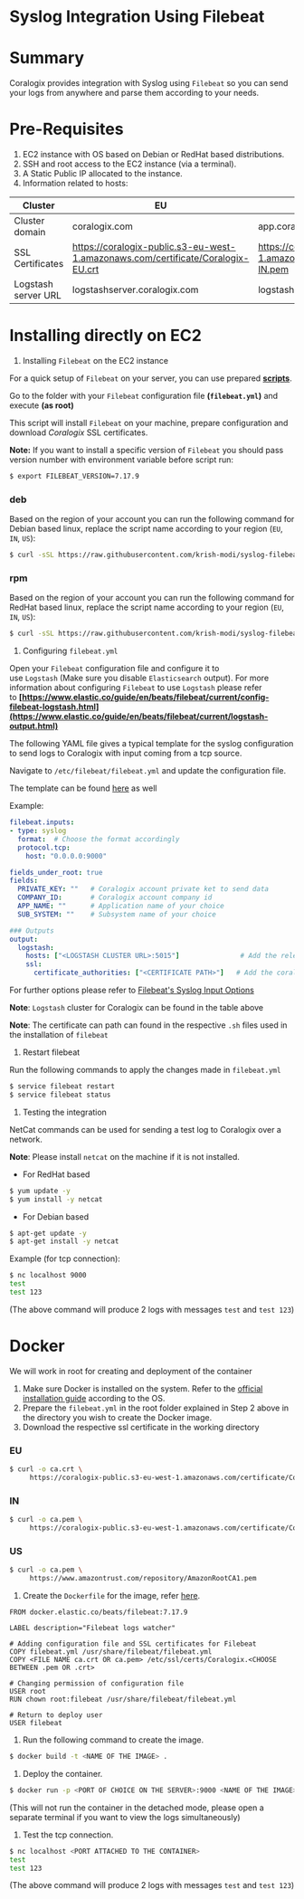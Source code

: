 # Syslog Integration Using Filebeat

# **Summary**

Coralogix provides integration with Syslog using `Filebeat` so you can send your logs from anywhere and parse them according to your needs.

# Pre-Requisites

1. EC2 instance with OS based on Debian or RedHat based distributions.
2. SSH and root access to the EC2 instance (via a terminal).
3. A Static Public IP allocated to the instance.
4. Information related to hosts:

| Cluster | EU | IN | US |
| --- | --- | --- | --- |
| Cluster domain | coralogix.com | app.coralogix.in | coralogix.us |
| SSL Certificates | https://coralogix-public.s3-eu-west-1.amazonaws.com/certificate/Coralogix-EU.crt | https://coralogix-public.s3-eu-west-1.amazonaws.com/certificate/Coralogix-IN.pem | https://www.amazontrust.com/repository/AmazonRootCA1.pem |
| Logstash server URL | logstashserver.coralogix.com | logstash.app.coralogix.in | logstashserver.coralogix.us |

# Installing directly on EC2

1. Installing `Filebeat` on the EC2 instance

For a quick setup of `Filebeat` on your server, you can use prepared **[scripts](https://github.com/coralogix/integrations-docs/tree/master/integrations/filebeat/scripts)**.

Go to the folder with your `Filebeat` configuration file **(`filebeat.yml`)** and execute **(as root)** 

This script will install `Filebeat` on your machine, prepare configuration and download *Coralogix* SSL certificates.

**Note:** If you want to install a specific version of `Filebeat` you should pass version number with environment variable before script run:

```bash
$ export FILEBEAT_VERSION=7.17.9
```

### deb

Based on the region of your account you can run the following command for Debian based linux, replace the script name according to your region (`EU`, `IN`, `US`):

```bash
$ curl -sSL https://raw.githubusercontent.com/krish-modi/syslog-filebeat-integration/main/filebeat_setup/deb/install-db-<CHOOSE EU, IN OR US>.sh | bash
```

### rpm

Based on the region of your account you can run the following command for RedHat based linux, replace the script name according to your region (`EU`, `IN`, `US`):

```bash
$ curl -sSL https://raw.githubusercontent.com/krish-modi/syslog-filebeat-integration/main/filebeat_setup/rpm/install-rpm-<CHOOSE EU, IN OR US>.sh | bash
```

1. Configuring `filebeat.yml`

Open your `Filebeat` configuration file and configure it to use `Logstash` (Make sure you disable `Elasticsearch` output). For more information about configuring `Filebeat` to use `Logstash` please refer to **[https://www.elastic.co/guide/en/beats/filebeat/current/config-filebeat-logstash.html](https://www.elastic.co/guide/en/beats/filebeat/current/logstash-output.html)**

The following YAML file gives a typical template for the syslog configuration to send logs to Coralogix with input coming from a tcp source.

Navigate to `/etc/filebeat/filebeat.yml` and update the configuration file.

The template can be found [here](https://raw.githubusercontent.com/krish-modi/syslog-filebeat-integration/main/filebeat_conf/filebeat.yml) as well

Example:

```yaml
filebeat.inputs:
- type: syslog
  format:  # Choose the format accordingly
  protocol.tcp:
    host: "0.0.0.0:9000"

fields_under_root: true
fields:
  PRIVATE_KEY: ""   # Coralogix account private ket to send data
  COMPANY_ID:       # Coralogix account company id
  APP_NAME: ""      # Application name of your choice
  SUB_SYSTEM: ""    # Subsystem name of your choice

### Outputs
output:
  logstash:
    hosts: ["<LOGSTASH CLUSTER URL>:5015"]               # Add the relevant coralogix logstash cluster url
    ssl:
      certificate_authorities: ["<CERTIFICATE PATH>"]   # Add the coralogix certificate path
```

For further options please refer to [Filebeat's Syslog Input Options](https://www.elastic.co/guide/en/beats/filebeat/current/filebeat-input-syslog.html)

**Note**: `Logstash` cluster for Coralogix can be found in the table above

**Note**: The certificate can path can found in the respective `.sh` files used in the installation of `filebeat`

1. Restart filebeat

Run the following commands to apply the changes made in `filebeat.yml`

```bash
$ service filebeat restart
$ service filebeat status
```

1. Testing the integration

NetCat commands can be used for sending a test log to Coralogix over a network.

**Note**: Please install `netcat` on the machine if it is not installed.

- For RedHat based

```bash
$ yum update -y
$ yum install -y netcat
```

- For Debian based

```bash
$ apt-get update -y
$ apt-get install -y netcat
```

Example (for tcp connection):

```bash
$ nc localhost 9000
test
test 123
```

(The above command will produce 2 logs with messages `test` and `test 123`)

# Docker

We will work in root for creating and deployment of the container

1. Make sure Docker is installed on the system. Refer to the [official installation guide](https://www.notion.so/Docker-Certification-Ready-522985af668045919442e927c15c4f61) according to the OS.
2. Prepare the `filebeat.yml` in the root folder explained in Step 2 above in the directory you wish to create the Docker image.
3. Download the respective ssl certificate in the working directory

### EU

```bash
$ curl -o ca.crt \
     https://coralogix-public.s3-eu-west-1.amazonaws.com/certificate/Coralogix-EU.crt
```

### IN

```bash
$ curl -o ca.pem \
     https://coralogix-public.s3-eu-west-1.amazonaws.com/certificate/Coralogix-IN.pem
```

### US

```bash
$ curl -o ca.pem \
     https://www.amazontrust.com/repository/AmazonRootCA1.pem
```

1. Create the `Dockerfile` for the image, refer [here](https://raw.githubusercontent.com/krish-modi/syslog-filebeat-integration/main/filebeat-docker/Dockerfile).

```docker
FROM docker.elastic.co/beats/filebeat:7.17.9

LABEL description="Filebeat logs watcher"

# Adding configuration file and SSL certificates for Filebeat
COPY filebeat.yml /usr/share/filebeat/filebeat.yml
COPY <FILE NAME ca.crt OR ca.pem> /etc/ssl/certs/Coralogix.<CHOOSE BETWEEN .pem OR .crt>

# Changing permission of configuration file
USER root
RUN chown root:filebeat /usr/share/filebeat/filebeat.yml

# Return to deploy user
USER filebeat
```

1. Run the following command to create the image.

```bash
$ docker build -t <NAME OF THE IMAGE> .
```

1. Deploy the container.

```bash
$ docker run -p <PORT OF CHOICE ON THE SERVER>:9000 <NAME OF THE IMAGE>
```

(This will not run the container in the detached mode, please open a separate terminal if you want to view the logs simultaneously)

1. Test the tcp connection.

```bash
$ nc localhost <PORT ATTACHED TO THE CONTAINER>
test
test 123
```

(The above command will produce 2 logs with messages `test` and `test 123`)
